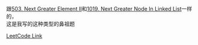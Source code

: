 跟[503. Next Greater Element II](/byType/Stack/503.%20Next%20Greater%20Element%20II)和[1019. Next Greater Node In Linked List](/byType/Stack/1019.%20Next%20Greater%20Node%20In%20Linked%20List)一样的，  
这是我写的这种类型的鼻祖题

[LeetCode Link](https://leetcode.com/problems/daily-temperatures/)